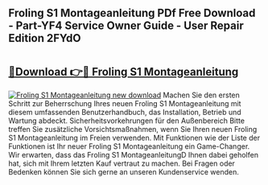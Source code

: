 ## Froling S1 Montageanleitung PDf Free Download - Part-YF4 Service Owner Guide - User Repair Edition 2FYdO

# <h2><a href="http://df7alx4.blite.top/?on=Froling+S1+Montageanleitung">🔗Download 👉🔴 Froling S1 Montageanleitung</a></h2>

[![Froling S1 Montageanleitung new download](https://i.imgur.com/lujVjoI.png)](http://df7alx4.blite.top/?on=Froling+S1+Montageanleitung)
Machen Sie den ersten Schritt zur Beherrschung Ihres neuen Froling S1 Montageanleitung mit diesem umfassenden Benutzerhandbuch, das Installation, Betrieb und Wartung abdeckt. Sicherheitsvorkehrungen für den Außenbereich Bitte treffen Sie zusätzliche Vorsichtsmaßnahmen, wenn Sie Ihren neuen Froling S1 Montageanleitung im Freien verwenden. Mit Funktionen wie der Liste der Funktionen ist Ihr neuer Froling S1 Montageanleitung ein Game-Changer. Wir erwarten, dass das Froling S1 MontageanleitungD Ihnen dabei geholfen hat, sich mit Ihrem letzten Kauf vertraut zu machen. Bei Fragen oder Bedenken können Sie sich gerne an unseren Kundenservice wenden.
